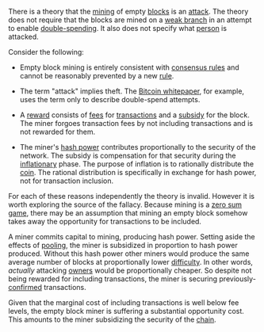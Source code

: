 There is a theory that the [mining](Glossary#mine) of empty [blocks](Glossary#block) is an [attack](Glossary#block). The theory does not require that the blocks are mined on a [weak branch](Glossary#weak) in an attempt to enable [double-spending](Glossary#double-spend). It also does not specify what [person](Glossary#person) is attacked.

Consider the following:

* Empty block mining is entirely consistent with [consensus rules](Glossary#consensus-rules) and cannot be reasonably prevented by a new [rule](Glossary#rule).

* The term "attack" implies theft. The [Bitcoin whitepaper](https://bitcoin.org/bitcoin.pdf), for example, uses the term only to describe double-spend attempts.

* A [reward](Glossary#reward) consists of [fees](Glossary#fee) for [transactions](Glossary#transaction) and a [subsidy](Glossary#subsidy) for the block. The miner forgoes transaction fees by not including transactions and is not rewarded for them.

* The miner's [hash power](Glossary#hash-power) contributes proportionally to the security of the network. The subsidy is compensation for that security during the [inflationary](Glossary#inflation) phase. The purpose of inflation is to rationally distribute the [coin](Glossary#coin). The rational distribution is specifically in exchange for hash power, not for transaction inclusion.

For each of these reasons independently the theory is invalid. However it is worth exploring the source of the fallacy. Because mining is a [zero sum game](Zero-Sum-Property), there may be an assumption that mining an empty block somehow takes away the opportunity for transactions to be included.

A miner commits capital to mining, producing hash power. Setting aside the effects of [pooling](Glossary#pooling), the miner is subsidized in proportion to hash power produced. Without this hash power other miners would produce the same average number of blocks at proportionally lower [difficulty](Glossary#difficulty). In other words, *actually* attacking [owners](Glossary#owners) would be proportionally cheaper. So despite not being rewarded for including transactions, the miner is securing previously-[confirmed](Glossary#confirmed) transactions.

Given that the marginal cost of including transactions is well below fee levels, the empty block miner is suffering a substantial opportunity cost. This amounts to the miner subsidizing the security of the [chain](Glossary#chain).